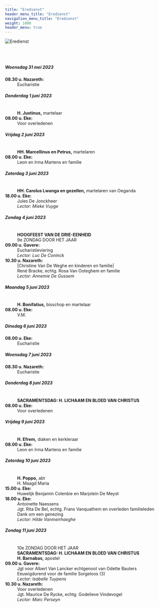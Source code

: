 ```yaml
---
title: "Eredienst"
header_menu_title: "Eredienst"
navigation_menu_title: "Eredienst"
weight: 1000
header_menu: true
---
```


![Eredienst](images/liturgische-vieringen.jpg)

<br>
<br>

##### Woensdag 31 mei 2023  
<dl><dt><b>08.30 u. Nazareth:</b></dt><dd>Eucharistie</dd>
</dl>

##### Donderdag 1 juni 2023  
<dl><dt>&nbsp;</dt><dd><b>H. Justinus,</b> martelaar<br></dd><dt><b>08.00 u. Eke:</b></dt><dd>Voor overledenen</dd>
</dl>

##### Vrijdag 2 juni 2023  
<dl><dt>&nbsp;</dt><dd><b>HH. Marcellinus en Petrus,</b> martelaren<br></dd><dt><b>08.00 u. Eke:</b></dt><dd>Leon en Irma Martens en familie</dd>
</dl>

##### Zaterdag 3 juni 2023  
<dl><dt>&nbsp;</dt><dd><b>HH. Carolus Lwanga en gezellen,</b> martelaren van Oeganda<br></dd><dt><b>18.00 u. Eke:</b></dt><dd>Jules De Jonckheer<br><i>Lector: Mieke Vuyge</i></dd>
</dl>

##### Zondag 4 juni 2023  
<dl><dt>&nbsp;</dt><dd><b>HOOGFEEST VAN DE DRIE-EENHEID</b><br>9e ZONDAG DOOR HET JAAR<br></dd><dt><b>09.00 u. Gavere:</b></dt><dd>Eucharistieviering<br><i>Lector: Luc De Coninck</i></dd>
<dt><b>10.30 u. Nazareth:</b></dt><dd>|Christine Van De Weghe en kinderen en familie|<br>René Bracke, echtg. Rosa Van Ooteghem en familie<br><i>Lector: Annemie De Gussem</i></dd>
</dl>

##### Maandag 5 juni 2023  
<dl><dt>&nbsp;</dt><dd><b>H. Bonifatius,</b> bisschop en martelaar<br></dd><dt><b>08.00 u. Eke:</b></dt><dd>V.M.</dd>
</dl>

##### Dinsdag 6 juni 2023  
<dl><dt><b>08.00 u. Eke:</b></dt><dd>Eucharistie</dd>
</dl>

##### Woensdag 7 juni 2023  
<dl><dt><b>08.30 u. Nazareth:</b></dt><dd>Eucharistie</dd>
</dl>

##### Donderdag 8 juni 2023  
<dl><dt>&nbsp;</dt><dd><b>SACRAMENTSDAG: H. LICHAAM EN BLOED VAN CHRISTUS</b><br></dd><dt><b>08.00 u. Eke:</b></dt><dd>Voor overledenen</dd>
</dl>

##### Vrijdag 9 juni 2023  
<dl><dt>&nbsp;</dt><dd><b>H. Efrem,</b> diaken en kerkleraar<br></dd><dt><b>08.00 u. Eke:</b></dt><dd>Leon en Irma Martens en familie</dd>
</dl>

##### Zaterdag 10 juni 2023  
<dl><dt>&nbsp;</dt><dd><b>H. Poppo,</b> abt<br>H. Maagd Maria<br></dd><dt><b>15.00 u. Eke:</b></dt><dd>Huwelijk Benjamin Colenbie en Marjolein De Meyst</dd>
<dt><b>18.00 u. Eke:</b></dt><dd>Antoinette Naessens<br>Jgt. Rita De Bel, echtg. Frans Vanquathem en overleden familieleden<br>Dank om een genezing<br><i>Lector: Hilde Vanmeirhaeghe</i></dd>
</dl>

##### Zondag 11 juni 2023  
<dl><dt>&nbsp;</dt><dd>10e ZONDAG DOOR HET JAAR<br><b>SACRAMENTSDAG: H. LICHAAM EN BLOED VAN CHRISTUS</b><br><b>H. Barnabas,</b> apostel<br></dd><dt><b>09.00 u. Gavere:</b></dt><dd>Jgt voor Albert Van Lancker echtgenoot van Odette Bauters<br>Eeuwigdurend voor de familie Sorgeloos (3)<br><i>Lector: Isabelle Tuypens</i></dd>
<dt><b>10.30 u. Nazareth:</b></dt><dd>Voor overledenen<br>Jgt. Maurice De Rycke, echtg. Godelieve Vindevogel<br><i>Lector: Marc Perseyn</i></dd>
</dl>
<br>
<br>
<br>


